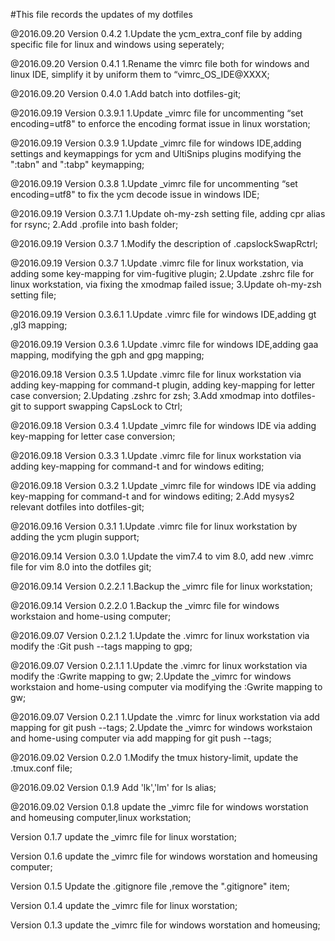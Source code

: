 
#This file records the updates of my dotfiles

@2016.09.20
Version 0.4.2
    1.Update the ycm_extra_conf file by adding specific file for linux and windows using seperately;

@2016.09.20
Version 0.4.1
    1.Rename the vimrc file both for windows and linux IDE, simplify it by uniform them to “vimrc_OS_IDE@XXXX;

@2016.09.20
Version 0.4.0
    1.Add batch into dotfiles-git;

@2016.09.19
Version 0.3.9.1
    1.Update _vimrc file for uncommenting “set encoding=utf8" to enforce the encoding format issue in linux worstation;

@2016.09.19
Version 0.3.9
    1.Update _vimrc file for windows IDE,adding settings and keymappings for ycm and UltiSnips plugins
      modifying the ":tabn" and  ":tabp" keymapping;

@2016.09.19
Version 0.3.8
    1.Update _vimrc file for uncommenting “set encoding=utf8" to fix the ycm decode issue in windows IDE;

@2016.09.19
Version 0.3.7.1
    1.Update oh-my-zsh setting file, adding cpr alias for rsync;
    2.Add .profile into bash folder;

@2016.09.19
Version 0.3.7
    1.Modify the description of .capslockSwapRctrl;

@2016.09.19
Version 0.3.7
    1.Update .vimrc file for linux workstation, via adding some key-mapping for vim-fugitive plugin;
    2.Update .zshrc file for linux workstation, via fixing the xmodmap failed issue;
    3.Update oh-my-zsh setting file;

@2016.09.19
Version 0.3.6.1
    1.Update .vimrc file for windows IDE,adding <Leader>gt ,<Leader>gl3 mapping;

@2016.09.19
Version 0.3.6
    1.Update .vimrc file for windows IDE,adding <Leader>gaa mapping, modifying the <Leader>gph and <Leader>gpg mapping;

@2016.09.18
Version 0.3.5
    1.Update .vimrc file for linux workstation via adding key-mapping for command-t plugin,
      adding key-mapping for letter case conversion;
    2.Updating .zshrc for zsh;
    3.Add xmodmap into dotfiles-git to support swapping CapsLock to Ctrl;

@2016.09.18
Version 0.3.4
    1.Update _vimrc file for windows IDE via adding key-mapping for letter case conversion;

@2016.09.18
Version 0.3.3
    1.Update .vimrc file for linux workstation via adding key-mapping for command-t and for windows editing;

@2016.09.18
Version 0.3.2
    1.Update _vimrc file for windows IDE via adding key-mapping for command-t and for windows editing;
    2.Add mysys2 relevant dotfiles into dotfiles-git;

@2016.09.16
Version 0.3.1
    1.Update .vimrc file for linux workstation by adding the ycm plugin support;

@2016.09.14
Version 0.3.0
    1.Update the vim7.4 to vim 8.0, add new .vimrc file for vim 8.0 into the dotfiles git;

@2016.09.14
Version 0.2.2.1
    1.Backup the _vimrc file for linux workstation; 

@2016.09.14
Version 0.2.2.0
    1.Backup the _vimrc file for windows workstaion and home-using computer; 

@2016.09.07
Version 0.2.1.2
    1.Update the .vimrc for linux workstation via modify the :Git push --tags mapping to <Leader>gpg;

@2016.09.07
Version 0.2.1.1
    1.Update the .vimrc for linux workstation via modify the :Gwrite mapping to <Leader>gw; 
    2.Update the _vimrc for windows workstaion and home-using computer via modifying the :Gwrite mapping to <Leader>gw; 

@2016.09.07
Version 0.2.1
    1.Update the .vimrc for linux workstation via add mapping for git push --tags; 
    2.Update the _vimrc for windows workstaion and home-using computer via add mapping for git push --tags; 

@2016.09.02
Version 0.2.0
    1.Modify the tmux history-limit, update the .tmux.conf file; 

@2016.09.02
Version 0.1.9
    Add 'lk','lm' for ls alias; 

@2016.09.02
Version 0.1.8
    update the _vimrc file for windows worstation and homeusing computer,linux workstation;

Version 0.1.7
    update the _vimrc file for linux worstation;

Version 0.1.6
    update the _vimrc file for windows worstation and homeusing computer;

Version 0.1.5
    Update the .gitignore file ,remove the ".gitignore" item;

Version 0.1.4
update the _vimrc file for linux worstation;

Version 0.1.3
    update the _vimrc file for windows worstation and homeusing;
